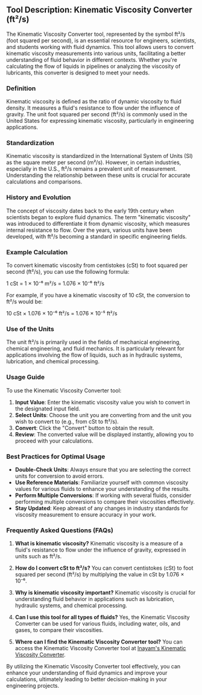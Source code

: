 ## Tool Description: Kinematic Viscosity Converter (ft²/s)

The Kinematic Viscosity Converter tool, represented by the symbol ft²/s (foot squared per second), is an essential resource for engineers, scientists, and students working with fluid dynamics. This tool allows users to convert kinematic viscosity measurements into various units, facilitating a better understanding of fluid behavior in different contexts. Whether you're calculating the flow of liquids in pipelines or analyzing the viscosity of lubricants, this converter is designed to meet your needs.

### Definition

Kinematic viscosity is defined as the ratio of dynamic viscosity to fluid density. It measures a fluid's resistance to flow under the influence of gravity. The unit foot squared per second (ft²/s) is commonly used in the United States for expressing kinematic viscosity, particularly in engineering applications.

### Standardization

Kinematic viscosity is standardized in the International System of Units (SI) as the square meter per second (m²/s). However, in certain industries, especially in the U.S., ft²/s remains a prevalent unit of measurement. Understanding the relationship between these units is crucial for accurate calculations and comparisons.

### History and Evolution

The concept of viscosity dates back to the early 19th century when scientists began to explore fluid dynamics. The term "kinematic viscosity" was introduced to differentiate it from dynamic viscosity, which measures internal resistance to flow. Over the years, various units have been developed, with ft²/s becoming a standard in specific engineering fields.

### Example Calculation

To convert kinematic viscosity from centistokes (cSt) to foot squared per second (ft²/s), you can use the following formula:

1 cSt = 1 × 10⁻⁶ m²/s = 1.076 × 10⁻⁶ ft²/s

For example, if you have a kinematic viscosity of 10 cSt, the conversion to ft²/s would be:

10 cSt × 1.076 × 10⁻⁶ ft²/s = 1.076 × 10⁻⁵ ft²/s

### Use of the Units

The unit ft²/s is primarily used in the fields of mechanical engineering, chemical engineering, and fluid mechanics. It is particularly relevant for applications involving the flow of liquids, such as in hydraulic systems, lubrication, and chemical processing.

### Usage Guide

To use the Kinematic Viscosity Converter tool:

1. **Input Value**: Enter the kinematic viscosity value you wish to convert in the designated input field.
2. **Select Units**: Choose the unit you are converting from and the unit you wish to convert to (e.g., from cSt to ft²/s).
3. **Convert**: Click the "Convert" button to obtain the result.
4. **Review**: The converted value will be displayed instantly, allowing you to proceed with your calculations.

### Best Practices for Optimal Usage

- **Double-Check Units**: Always ensure that you are selecting the correct units for conversion to avoid errors.
- **Use Reference Materials**: Familiarize yourself with common viscosity values for various fluids to enhance your understanding of the results.
- **Perform Multiple Conversions**: If working with several fluids, consider performing multiple conversions to compare their viscosities effectively.
- **Stay Updated**: Keep abreast of any changes in industry standards for viscosity measurement to ensure accuracy in your work.

### Frequently Asked Questions (FAQs)

1. **What is kinematic viscosity?**
   Kinematic viscosity is a measure of a fluid's resistance to flow under the influence of gravity, expressed in units such as ft²/s.

2. **How do I convert cSt to ft²/s?**
   You can convert centistokes (cSt) to foot squared per second (ft²/s) by multiplying the value in cSt by 1.076 × 10⁻⁶.

3. **Why is kinematic viscosity important?**
   Kinematic viscosity is crucial for understanding fluid behavior in applications such as lubrication, hydraulic systems, and chemical processing.

4. **Can I use this tool for all types of fluids?**
   Yes, the Kinematic Viscosity Converter can be used for various fluids, including water, oils, and gases, to compare their viscosities.

5. **Where can I find the Kinematic Viscosity Converter tool?**
   You can access the Kinematic Viscosity Converter tool at [Inayam's Kinematic Viscosity Converter](https://www.inayam.co/unit-converter/viscosity_kinematic).

By utilizing the Kinematic Viscosity Converter tool effectively, you can enhance your understanding of fluid dynamics and improve your calculations, ultimately leading to better decision-making in your engineering projects.